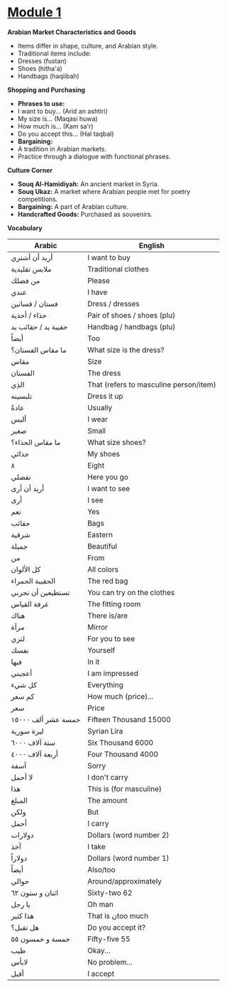 # [Module 1](./../Module-1/)
**Arabian Market Characteristics and Goods**

* Items differ in shape, culture, and Arabian style.
* Traditional items include:
 * Dresses (fustan)
 * Shoes (hitha'a)
 * Handbags (haqiibah)

**Shopping and Purchasing**

* **Phrases to use:**
 * I want to buy... (Arid an ashtiri)
 * My size is... (Maqasi huwa)
 * How much is... (Kam sa'r)
 * Do you accept this... (Hal taqbal)
* **Bargaining:**
 * A tradition in Arabian markets.
 * Practice through a dialogue with functional phrases.

**Culture Corner**

* **Souq Al-Hamidiyah:** An ancient market in Syria.
* **Souq Ukaz:** A market where Arabian people met for poetry competitions.
* **Bargaining:** A part of Arabian culture.
* **Handcrafted Goods:** Purchased as souvenirs.

**Vocabulary**

| Arabic | English |
| ------------------- | -------------------------------------- |
| أريد أن أشتري | I want to buy |
| ملابس تقليدية | Traditional clothes |
| من فضلك | Please |
| عندي | I have |
| فستان / فساتين | Dress / dresses |
| حذاء / أحذية | Pair of shoes / shoes (plu) |
| حقيبة يد / حقائب يد | Handbag / handbags (plu) |
| أيضاً | Too |
| ما مقاس الفستان؟ | What size is the dress? |
| مقاس | Size |
| الفستان | The dress |
| الذِي | That (refers to masculine person/item) |
| تلبسينه | Dress it up |
| عادةً | Usually |
| ألبس | I wear |
| صغير | Small |
| ما مقاس الحذاء؟ | What size shoes? |
| حذائي | My shoes |
| ٨ | Eight |
| تفضلي | Here you go |
| أريد أن أرى | I want to see |
| أرى | I see |
| نعم | Yes |
| حقائب | Bags |
| شرقية | Eastern |
| جميلة | Beautiful |
| من | From |
| كل الألوان | All colors |
| الحقيبة الحمراء | The red bag |
| تستطيعين أن تجربي | You can try on the clothes |
| غرفة القياس | The fitting room |
| هناك | There is/are |
| مرآة | Mirror |
| لتري | For you to see |
| نفسك | Yourself |
| فيها | In it |
| أعجبني | I am impressed |
| كل شيء | Everything |
| كم سعر | How much (price)... |
| سعر | Price |
| خمسة عشر ألف ١٥٠٠٠ | Fifteen Thousand 15000 |
| ليرة سورية | Syrian Lira |
| ستة آلاف ٦٠٠٠ | Six Thousand 6000 |
| أربعة آلاف ٤٠٠٠ | Four Thousand 4000 |
| آسفة | Sorry |
| لا أحمل | I don't carry |
| هذا | This is (for masculine) |
| المبلغ | The amount |
| ولكن | But |
| أحمل | I carry |
| دولارات | Dollars (word number 2) |
| آخذ | I take |
| دولاراً | Dollars (word number 1) |
| أيضاً | Also/too |
| حوالي | Around/approximately |
| اثنان و ستون ٦٢ | Sixty-two 62 |
| يا رجل | Oh man |
| هذا كثير | That is نtoo much |
| هل تقبل؟ | Do you accept it? |
| خمسة و خمسون ٥٥ | Fifty-five 55 |
| طيب | Okay... |
| لابأس | No problem... |
| أقبل | I accept |